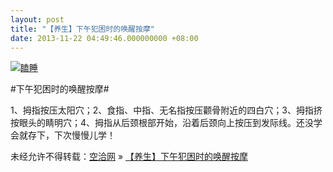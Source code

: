 ```yaml
---
layout: post
title: "【养生】下午犯困时的唤醒按摩"
date: 2013-11-22 04:49:46.000000000 +08:00
---
```


[![瞌睡](http://kongqia.com/wp-content/uploads/2013/11/2305-11012616325813-300x200.jpg)](http://kongqia.com/wp-content/uploads/2013/11/2305-11012616325813.jpg)

#下午犯困时的唤醒按摩#

1、拇指按压太阳穴；2、食指、中指、无名指按压颧骨附近的四白穴；3、拇指挤按眼头的睛明穴；4、拇指从后颈根部开始，沿着后颈向上按压到发际线。还没学会就存下，下次慢慢儿学！

未经允许不得转载：[空洽网](http://kongqia.com) » [【养生】下午犯困时的唤醒按摩](http://kongqia.com/18050.html)


